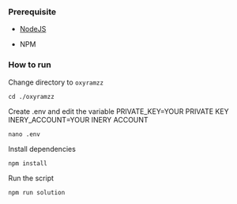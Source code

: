 ### Prerequisite

- [NodeJS](https://nodejs.org/en/)

- NPM



### How to run

Change directory to ```oxyramzz```

```shell
cd ./oxyramzz
```

Create .env and edit the variable
PRIVATE_KEY=YOUR PRIVATE KEY
INERY_ACCOUNT=YOUR INERY ACCOUNT

```shell
nano .env
```

Install dependencies

```shell
npm install
```

Run the script

```
npm run solution
```

